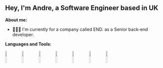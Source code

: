 <!-- Your title -->
## Hey, I'm Andre, a Software Engineer based in UK


**About me:**

- 👨🏽‍💻 I'm currently for a company called END. as a Senior back-end developer.

**Languages and Tools:** 
<p>
  <code><img width="10%" src="https://www.vectorlogo.zone/logos/docker/docker-ar21.svg"></code>
  <code><img width="10%" src="https://www.vectorlogo.zone/logos/kubernetes/kubernetes-ar21.svg"></code>
  <code><img width="10%" src="https://www.vectorlogo.zone/logos/php/php-ar21.svg"></code>
  <code><img width="10%" src="https://www.vectorlogo.zone/logos/laravel/laravel-ar21.svg"></code>
  <code><img width="10%" src="https://upload.wikimedia.org/wikipedia/en/5/53/Magento.svg"></code>
  <code><img width="10%" src="https://www.vectorlogo.zone/logos/google_cloud/google_cloud-ar21.svg"></code>
  <code><img width="10%" src="https://www.vectorlogo.zone/logos/jenkins/jenkins-ar21.svg"></code>
</p>


